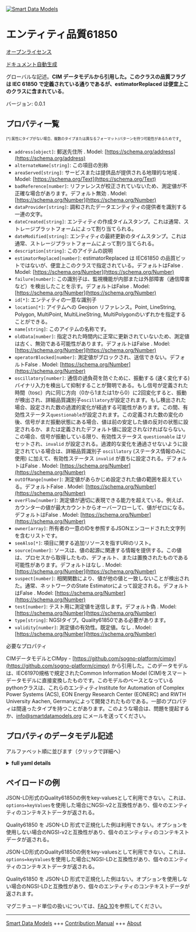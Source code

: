 <!-- 10-Header -->  
[![Smart Data Models](https://smartdatamodels.org/wp-content/uploads/2022/01/SmartDataModels_logo.png "Logo")](https://smartdatamodels.org)  
エンティティ品質61850  
=============<!-- /10-Header -->  
<!-- 15-License -->  
[オープンライセンス](https://github.com/smart-data-models//dataModel.EnergyCIM/blob/master/Quality61850/LICENSE.md)  
[ドキュメント自動生成](https://docs.google.com/presentation/d/e/2PACX-1vTs-Ng5dIAwkg91oTTUdt8ua7woBXhPnwavZ0FxgR8BsAI_Ek3C5q97Nd94HS8KhP-r_quD4H0fgyt3/pub?start=false&loop=false&delayms=3000#slide=id.gb715ace035_0_60)  
<!-- /15-License -->  
<!-- 20-Description -->  
グローバルな記述。**CIM データモデルから引用した。このクラスの品質フラグは IEC 61850 で定義されている通りであるが、estimatorReplaced は便宜上このクラスに含まれている**。  
バージョン: 0.0.1  
<!-- /20-Description -->  
<!-- 30-PropertiesList -->  

## プロパティ一覧  

<sup><sub>[*] 属性にタイプがない場合、複数のタイプまたは異なるフォーマット/パターンを持つ可能性があるためです</sub></sup>。  
- `address[object]`: 郵送先住所  . Model: [https://schema.org/address](https://schema.org/address)- `alternateName[string]`: この項目の別称  - `areaServed[string]`: サービスまたは提供品が提供される地理的な地域  . Model: [https://schema.org/Text](https://schema.org/Text)- `badReference[number]`: リファレンスが校正されていないため、測定値が不正確な場合があります。デフォルト無効  . Model: [https://schema.org/Number](https://schema.org/Number)- `dataProvider[string]`: 調和されたデータエンティティの提供者を識別する一連の文字。  - `dateCreated[string]`: エンティティの作成タイムスタンプ。これは通常、ストレージプラットフォームによって割り当てられる。  - `dateModified[string]`: エンティティの最終更新のタイムスタンプ。これは通常、ストレージプラットフォームによって割り当てられる。  - `description[string]`: このアイテムの説明  - `estimatorReplaced[number]`: estimatorReplaced は IEC61850 の品質ビットではないが、便宜上このクラスで指定されている。デフォルトはFalse  . Model: [https://schema.org/Number](https://schema.org/Number)- `failure[number]`: この識別子は、監視機能が内部または外部障害（通信障害など）を検出したことを示す。デフォルトはFalse  . Model: [https://schema.org/Number](https://schema.org/Number)- `id[*]`: エンティティの一意な識別子  - `location[*]`: アイテムへの Geojson リファレンス。Point, LineString, Polygon, MultiPoint, MultiLineString, MultiPolygonのいずれかを指定することができる。  - `name[string]`: このアイテムの名称です。  - `oldData[number]`: 指定された時間内に正常に更新されていないため、測定値は古く、無効である可能性があります。デフォルトはFalse  . Model: [https://schema.org/Number](https://schema.org/Number)- `operatorBlocked[number]`: 測定値がブロックされ、送信できない。デフォルトFalse  . Model: [https://schema.org/Number](https://schema.org/Number)- `oscillatory[number]`: 通信の過負荷を防ぐために、振動する (速く変化する) バイナリ入力を検出して抑制することが賢明である。もし信号が定義された時間（tosc）内に同じ方向（0から1または1から0）に2回変化すると、振動が検出され、詳細品質識別子`oscillatory`が設定されます。もし検出された場合、設定された数の過渡的変化が経過する可能性があります。この間、有効性ステータス`questionable`が設定されます。この定義された数の変化の後、信号がまだ振動状態にある場合、値は前の安定した値の反対の状態に設定されるか、または定義されたデフォルト値に設定されなければならない。この場合、信号が振動している限り、有効性ステータス `questionable` はリセットされ、`invalid` が設定される。過渡的な変化を通過させないように設定されている場合は、詳細品質識別子 `oscillatory` (ステータス情報のみに使用) に加えて、有効性ステータス `invalid` が直ちに設定される。デフォルトはFalse  . Model: [https://schema.org/Number](https://schema.org/Number)- `outOfRange[number]`: 測定値があらかじめ設定された値の範囲を超えている。デフォルトFalse  . Model: [https://schema.org/Number](https://schema.org/Number)- `overFlow[number]`: 測定値が適切に表現できる能力を超えている。例えば、カウンターの値が最大カウントからオーバーフローして、値がゼロになる。デフォルトはFalse  . Model: [https://schema.org/Number](https://schema.org/Number)- `owner[array]`: 所有者の一意のIDを参照するJSONエンコードされた文字列を含むリストです。  - `seeAlso[*]`: 項目に関する追加リソースを指すURIのリスト。  - `source[number]`: ソースは、値の起源に関連する情報を提供する。この値は、プロセスから取得したもの、デフォルト、または置換されたものである可能性があります。デフォルトはなし  . Model: [https://schema.org/Number](https://schema.org/Number)- `suspect[number]`: 相関関数により、値が他の値と一致しないことが検出された。通常、ネットワークのState Estimatorによって設定される。デフォルトはFalse  . Model: [https://schema.org/Number](https://schema.org/Number)- `test[number]`: テスト用に測定値を送信します。デフォルト偽  . Model: [https://schema.org/Number](https://schema.org/Number)- `type[string]`: NGSIタイプ。Quality61850である必要があります。  - `validity[number]`: 測定値の有効性。既定値。なし  . Model: [https://schema.org/Number](https://schema.org/Number)<!-- /30-PropertiesList -->  
<!-- 35-RequiredProperties -->  
必要なプロパティ  
<!-- /35-RequiredProperties -->  
<!-- 40-RequiredProperties -->  
CIMデータモデルとCIMpy - [https://github.com/sogno-platform/cimpy](https://github.com/sogno-platform/cimpy) から引用した。このデータモデルは、IEC61970規格で規定されたCommon Information Model (CIM)をスマートデータモデルに直接変換したものです。このモデルのベースとなっているpythonクラスは、これらのエンティティInstitute for Automation of Complex Power Systems (ACS), EON Energy Research Center (EONERC) and RWTH University Aachen, Germanyによって開発されたものである。一部のプロパティは間違ったタイプを持つことがあります。このような場合は、問題を提起するか、info@smartdatamodels.org にメールを送ってください。  
<!-- /40-RequiredProperties -->  
<!-- 50-DataModelHeader -->  
## プロパティのデータモデル記述  
アルファベット順に並びます（クリックで詳細へ）  
<!-- /50-DataModelHeader -->  
<!-- 60-ModelYaml -->  
<details><summary><strong>full yaml details</strong></summary>    
```yaml  
Quality61850:    
  description: 'Adapted from CIM data models. Quality flags in this class are as defined in IEC 61850, except for estimatorReplaced, which has been included in this class for convenience.'    
  properties:    
    address:    
      description: 'The mailing address'    
      properties:    
        addressCountry:    
          description: 'Property. The country. For example, Spain. Model:''https://schema.org/addressCountry'''    
          type: string    
        addressLocality:    
          description: 'Property. The locality in which the street address is, and which is in the region. Model:''https://schema.org/addressLocality'''    
          type: string    
        addressRegion:    
          description: 'Property. The region in which the locality is, and which is in the country. Model:''https://schema.org/addressRegion'''    
          type: string    
        postOfficeBoxNumber:    
          description: 'Property. The post office box number for PO box addresses. For example, 03578. Model:''https://schema.org/postOfficeBoxNumber'''    
          type: string    
        postalCode:    
          description: 'Property. The postal code. For example, 24004. Model:''https://schema.org/https://schema.org/postalCode'''    
          type: string    
        streetAddress:    
          description: 'Property. The street address. Model:''https://schema.org/streetAddress'''    
          type: string    
      type: object    
      x-ngsi:    
        model: https://schema.org/address    
        type: Property    
    alternateName:    
      description: 'An alternative name for this item'    
      type: string    
      x-ngsi:    
        type: Property    
    areaServed:    
      description: 'The geographic area where a service or offered item is provided'    
      type: string    
      x-ngsi:    
        model: https://schema.org/Text    
        type: Property    
    badReference:    
      description: 'Measurement value may be incorrect due to a reference being out of calibration. Default: False'    
      type: number    
      x-ngsi:    
        model: https://schema.org/Number    
        type: Property    
    dataProvider:    
      description: 'A sequence of characters identifying the provider of the harmonised data entity.'    
      type: string    
      x-ngsi:    
        type: Property    
    dateCreated:    
      description: 'Entity creation timestamp. This will usually be allocated by the storage platform.'    
      format: date-time    
      type: string    
      x-ngsi:    
        type: Property    
    dateModified:    
      description: 'Timestamp of the last modification of the entity. This will usually be allocated by the storage platform.'    
      format: date-time    
      type: string    
      x-ngsi:    
        type: Property    
    description:    
      description: 'A description of this item'    
      type: string    
      x-ngsi:    
        type: Property    
    estimatorReplaced:    
      description: 'Value has been replaced by State Estimator. estimatorReplaced is not an IEC61850 quality bit but has been put in this class for convenience. Default: False'    
      type: number    
      x-ngsi:    
        model: https://schema.org/Number    
        type: Property    
    failure:    
      description: 'This identifier indicates that a supervision function has detected an internal or external failure, e.g. communication failure. Default: False'    
      type: number    
      x-ngsi:    
        model: https://schema.org/Number    
        type: Property    
    id:    
      anyOf: &quality61850_-_properties_-_owner_-_items_-_anyof    
        - description: 'Property. Identifier format of any NGSI entity'    
          maxLength: 256    
          minLength: 1    
          pattern: ^[\w\-\.\{\}\$\+\*\[\]`|~^@!,:\\]+$    
          type: string    
        - description: 'Property. Identifier format of any NGSI entity'    
          format: uri    
          type: string    
      description: 'Unique identifier of the entity'    
      x-ngsi:    
        type: Property    
    location:    
      description: 'Geojson reference to the item. It can be Point, LineString, Polygon, MultiPoint, MultiLineString or MultiPolygon'    
      oneOf:    
        - description: 'Geoproperty. Geojson reference to the item. Point'    
          properties:    
            bbox:    
              items:    
                type: number    
              minItems: 4    
              type: array    
            coordinates:    
              items:    
                type: number    
              minItems: 2    
              type: array    
            type:    
              enum:    
                - Point    
              type: string    
          required:    
            - type    
            - coordinates    
          title: 'GeoJSON Point'    
          type: object    
        - description: 'Geoproperty. Geojson reference to the item. LineString'    
          properties:    
            bbox:    
              items:    
                type: number    
              minItems: 4    
              type: array    
            coordinates:    
              items:    
                items:    
                  type: number    
                minItems: 2    
                type: array    
              minItems: 2    
              type: array    
            type:    
              enum:    
                - LineString    
              type: string    
          required:    
            - type    
            - coordinates    
          title: 'GeoJSON LineString'    
          type: object    
        - description: 'Geoproperty. Geojson reference to the item. Polygon'    
          properties:    
            bbox:    
              items:    
                type: number    
              minItems: 4    
              type: array    
            coordinates:    
              items:    
                items:    
                  items:    
                    type: number    
                  minItems: 2    
                  type: array    
                minItems: 4    
                type: array    
              type: array    
            type:    
              enum:    
                - Polygon    
              type: string    
          required:    
            - type    
            - coordinates    
          title: 'GeoJSON Polygon'    
          type: object    
        - description: 'Geoproperty. Geojson reference to the item. MultiPoint'    
          properties:    
            bbox:    
              items:    
                type: number    
              minItems: 4    
              type: array    
            coordinates:    
              items:    
                items:    
                  type: number    
                minItems: 2    
                type: array    
              type: array    
            type:    
              enum:    
                - MultiPoint    
              type: string    
          required:    
            - type    
            - coordinates    
          title: 'GeoJSON MultiPoint'    
          type: object    
        - description: 'Geoproperty. Geojson reference to the item. MultiLineString'    
          properties:    
            bbox:    
              items:    
                type: number    
              minItems: 4    
              type: array    
            coordinates:    
              items:    
                items:    
                  items:    
                    type: number    
                  minItems: 2    
                  type: array    
                minItems: 2    
                type: array    
              type: array    
            type:    
              enum:    
                - MultiLineString    
              type: string    
          required:    
            - type    
            - coordinates    
          title: 'GeoJSON MultiLineString'    
          type: object    
        - description: 'Geoproperty. Geojson reference to the item. MultiLineString'    
          properties:    
            bbox:    
              items:    
                type: number    
              minItems: 4    
              type: array    
            coordinates:    
              items:    
                items:    
                  items:    
                    items:    
                      type: number    
                    minItems: 2    
                    type: array    
                  minItems: 4    
                  type: array    
                type: array    
              type: array    
            type:    
              enum:    
                - MultiPolygon    
              type: string    
          required:    
            - type    
            - coordinates    
          title: 'GeoJSON MultiPolygon'    
          type: object    
      x-ngsi:    
        type: Geoproperty    
    name:    
      description: 'The name of this item.'    
      type: string    
      x-ngsi:    
        type: Property    
    oldData:    
      description: 'Measurement value is old and possibly invalid, as it has not been successfully updated during a specified time interval. Default: False'    
      type: number    
      x-ngsi:    
        model: https://schema.org/Number    
        type: Property    
    operatorBlocked:    
      description: 'Measurement value is blocked and hence unavailable for transmission. Default: False'    
      type: number    
      x-ngsi:    
        model: https://schema.org/Number    
        type: Property    
    oscillatory:    
      description: 'To prevent some overload of the communication it is sensible to detect and suppress oscillating (fast changing) binary inputs. If a signal changes in a defined time (tosc) twice in the same direction (from 0 to 1 or from 1 to 0) then oscillation is detected and the detail quality identifier `oscillatory` is set. If it is detected a configured numbers of transient changes could be passed by. In this time the validity status `questionable` is set. If after this defined numbers of changes the signal is still in the oscillating state the value shall be set either to the opposite state of the previous stable value or to a defined default value. In this case the validity status `questionable` is reset and `invalid` is set as long as the signal is oscillating. If it is configured such that no transient changes should be passed by then the validity status `invalid` is set immediately in addition to the detail quality identifier `oscillatory` (used for status information only). Default: False'    
      type: number    
      x-ngsi:    
        model: https://schema.org/Number    
        type: Property    
    outOfRange:    
      description: 'Measurement value is beyond a predefined range of value. Default: False'    
      type: number    
      x-ngsi:    
        model: https://schema.org/Number    
        type: Property    
    overFlow:    
      description: 'Measurement value is beyond the capability of being  represented properly. For example, a counter value overflows from maximum count back to a value of zero. Default: False'    
      type: number    
      x-ngsi:    
        model: https://schema.org/Number    
        type: Property    
    owner:    
      description: 'A List containing a JSON encoded sequence of characters referencing the unique Ids of the owner(s)'    
      items:    
        anyOf: *quality61850_-_properties_-_owner_-_items_-_anyof    
        description: 'Property. Unique identifier of the entity'    
      type: array    
      x-ngsi:    
        type: Property    
    seeAlso:    
      description: 'list of uri pointing to additional resources about the item'    
      oneOf:    
        - items:    
            format: uri    
            type: string    
          minItems: 1    
          type: array    
        - format: uri    
          type: string    
      x-ngsi:    
        type: Property    
    source:    
      description: 'Source gives information related to the origin of a value. The value may be acquired from the process, defaulted or substituted. Default: None'    
      type: number    
      x-ngsi:    
        model: https://schema.org/Number    
        type: Property    
    suspect:    
      description: 'A correlation function has detected that the value is not consitent with other values. Typically set by a network State Estimator. Default: False'    
      type: number    
      x-ngsi:    
        model: https://schema.org/Number    
        type: Property    
    test:    
      description: 'Measurement value is transmitted for test purposes. Default: False'    
      type: number    
      x-ngsi:    
        model: https://schema.org/Number    
        type: Property    
    type:    
      description: 'NGSI type. It has to be Quality61850'    
      enum:    
        - Quality61850    
      type: string    
      x-ngsi:    
        type: Property    
    validity:    
      description: 'Validity of the measurement value. Default: None'    
      type: number    
      x-ngsi:    
        model: https://schema.org/Number    
        type: Property    
  required: []    
  type: object    
  x-derived-from: ""    
  x-disclaimer: 'Redistribution and use in source and binary forms, with or without modification, are permitted  provided that the license conditions are met. Copyleft (c) 2021 Contributors to Smart Data Models Program'    
  x-license-url: https://github.com/smart-data-models/dataModel.EnergyCIM/blob/master/Quality61850/LICENSE.md    
  x-model-schema: https://smart-data-models.github.io/dataModels.CIMEnergyClasses/Quality61850/schema.json    
  x-model-tags: ""    
  x-version: 0.0.1    
```  
</details>    
<!-- /60-ModelYaml -->  
<!-- 70-MiddleNotes -->  
<!-- /70-MiddleNotes -->  
<!-- 80-Examples -->  
## ペイロードの例  
JSON-LD形式のQuality61850の例をkey-valuesとして利用できない。これは、`options=keyValues`を使用した場合にNGSI-v2と互換性があり、個々のエンティティのコンテキストデータが返される。  
Quality61850 を JSON-LD 形式で正規化した例は利用できない。オプションを使用しない場合のNGSI-v2と互換性があり、個々のエンティティのコンテキストデータが返される。  
JSON-LD形式のQuality61850の例をkey-valuesとして利用できない。これは、`options=keyValues`を使用した場合にNGSI-LDと互換性があり、個々のエンティティのコンテキストデータが返される。  
Quality61850 を JSON-LD 形式で正規化した例はない。オプションを使用しない場合のNGSI-LDと互換性があり、個々のエンティティのコンテキストデータが返されます。  
<!-- /80-Examples -->  
<!-- 90-FooterNotes -->  
<!-- /90-FooterNotes -->  
<!-- 95-Units -->  
マグニチュード単位の扱いについては、[FAQ 10](https://smartdatamodels.org/index.php/faqs/)を参照してください。  
<!-- /95-Units -->  
<!-- 97-LastFooter -->  
---  
[Smart Data Models](https://smartdatamodels.org) +++ [Contribution Manual](https://bit.ly/contribution_manual) +++ [About](https://bit.ly/Introduction_SDM)<!-- /97-LastFooter -->  
